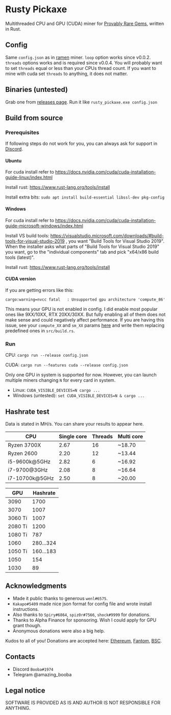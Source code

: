 # Rusty Pickaxe

Multithreaded CPU and GPU (CUDA) miner for [Provably Rare Gems](https://gems.alphafinance.io/#/rarity), written in Rust.

## Config

Same `config.json` as in [ramen](https://github.com/dmptrluke/ramen) miner. 
`loop` option works since v0.0.2. `threads` options works and is required since v0.0.4.
You will probably want to set `threads` equal or less than your CPUs thread count.
If you want to mine with cuda set `threads` to anything, it does not matter.

## Binaries (untested)

Grab one from [releases page](https://github.com/Ledarium/rusty_pickaxe/releases).
Run it like `rusty_pickaxe.exe config.json`

## Build from source
### Prerequisites

If following steps do not work for you, you can always ask for support in [Discord](https://discord.gg/xDk6enpGnM).

#### Ubuntu

For cuda install refer to https://docs.nvidia.com/cuda/cuda-installation-guide-linux/index.html

Install rust: https://www.rust-lang.org/tools/install

Install extra bits: `sudo apt install build-essential libssl-dev pkg-config`

#### Windows

For cuda install refer to https://docs.nvidia.com/cuda/cuda-installation-guide-microsoft-windows/index.html

Install VS build tools: https://visualstudio.microsoft.com/downloads/#build-tools-for-visual-studio-2019 ,
you want "Build Tools for Visual Studio 2019". When the installer asks what parts of 
"Build Tools for Visual Studio 2019" you want, go to the "individual components" tab
and pick "x64/x86 build tools (latest)".

Install rust: https://www.rust-lang.org/tools/install

#### CUDA version

If you are getting errors like this:
```
cargo:warning=nvcc fatal   : Unsupported gpu architecture 'compute_86'
```
This means your GPU is not enabled in config. I did enable most popular ones like 
9XX/10XX, RTX 20XX/30XX. But fully enabling all of them does not make sense and could
negatively affect performance. If you are having this issue, see your `compute_XX` and
`sm_XX` params 
[here](https://arnon.dk/matching-sm-architectures-arch-and-gencode-for-various-nvidia-cards/)
and write them replacing predefined ones in `src/build.rs`.

### Run

CPU: `cargo run --release config.json`

CUDA: `cargo run --features cuda --release config.json`

Only one GPU in system is supported for now. However, you can launch multiple miners
changing `N` for every card in system.

- Linux: `CUDA_VISIBLE_DEVICES=N cargo ...`
- Windows (untested): `set CUDA_VISIBLE_DEVICES=N & cargo ...`

## Hashrate test

Data is stated in MH/s.
You can share your results to appear here.

CPU | Single core | Threads | Multi core
--- | --- | --- | ---
Ryzen 3700X | 2.67 | 16 | ~18.70
Ryzen 2600 | 2.20 | 12 | ~13.44
i5-9600k@5GHz | 2.82 | 6 | ~16.92
i7-9700@3GHz | 2.08 | 8 | ~16.64
i7-10700k@5GHz | 2.50 | 8 | ~20.00

GPU | Hashrate
--- | ---
3090 | 1700
3070 | 1007
3060 Ti | 1007
2080 Ti | 1200
1080 Ti | 787
1060 | 280...324
1050 Ti | 160...183
1050 | 154
1030 | 89
 
## Acknowledgments

- Made it public thanks to generous `wenl#6575`.
- `Kakapo#5409` made nice json format for config file and wrote install instructions.
- Also thanks to `Spiry#6864`, `spiz0r#7566`, `shock#9999` for donations.
- Thanks to Alpha Finance for sponsoring. Wish I could apply for GPU grant though.
- Anonymous donations were also a big help.

Kudos to all of you! Donations are accepted here: [Ethereum](https://etherscan.io/address/0x8dd47bf52589cf12ff4703951c619821cf794b77), [Fantom](https://ftmscan.com/address/0x8dd47bf52589cf12ff4703951c619821cf794b77), [BSC](https://bscscan.com/address/0x8dd47bf52589cf12ff4703951c619821cf794b77).

## Contacts

- Discord `Booba#1974`
- Telegram @amazing_booba

## Legal notice

SOFTWARE IS PROVIDED AS IS AND AUTHOR IS NOT RESPONSIBLE FOR ANYTHING.
